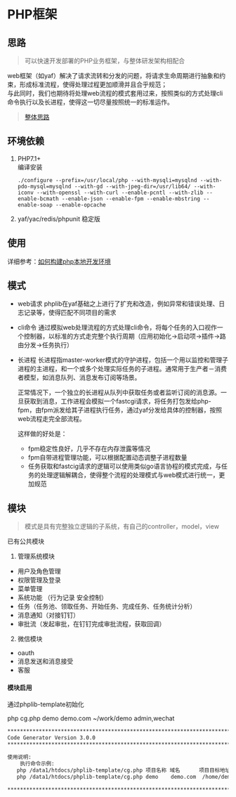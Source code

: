 # PHP框架

## 思路
> 可以快速开发部署的PHP业务框架，与整体研发架构相配合

web框架（如yaf）解决了请求流转和分发的问题，将请求生命周期进行抽象和约束，形成标准流程，使得处理过程更加顺滑并且合乎规范；  
与此同时，我们也期待将处理web流程的模式套用过来，按照类似的方式处理cli命令执行以及长进程，使得这一切尽量按照统一的标准运作。

> [整体思路](think.md)

## 环境依赖

1. PHP7.1+  
   编译安装 

   ```shell
   ./configure --prefix=/usr/local/php --with-mysqli=mysqlnd --with-pdo-mysql=mysqlnd --with-gd --with-jpeg-dir=/usr/lib64/ --with-iconv --with-openssl --with-curl --enable-pcntl --with-zlib --enable-bcmath --enable-json --enable-fpm --enable-mbstring --enable-soap --enable-opcache
   ```
2. yaf/yac/redis/phpunit 稳定版

## 使用

详细参考：[如何构建php本地开发环境](https://ifentech.gitbooks.io/rdbuild/content/dev/develop/php.html)

## 模式

* web请求
  phplib在yaf基础之上进行了扩充和改造，例如异常和错误处理、日志记录等，使得匹配不同项目的需求
* cli命令
  通过模拟web处理流程的方式处理cli命令，将每个任务的入口视作一个控制器，以标准的方式走完整个执行周期（应用初始化->启动项->插件->路由分发->任务执行）
* 长进程
  长进程指master-worker模式的守护进程，包括一个用以监控和管理子进程的主进程，和一个或多个处理实际任务的子进程。通常用于生产者－消费者模型，如消息队列、消息发布订阅等场景。 
 
  正常情况下，一个独立的长进程从队列中获取任务或者监听订阅的消息源。一旦获取到消息，工作进程会模拟一个fastcgi请求，将任务打包发给php-fpm，由fpm派发给其子进程执行任务，通过yaf分发给具体的控制器，按照web流程走完全部流程。  

  这样做的好处是：
  * fpm稳定性良好，几乎不存在内存泄露等情况
  * fpm自带进程管理功能，可以根据配置动态调整子进程数量
  * 任务获取和fastcig请求的逻辑可以使用类似go语言协程的模式完成，与任务的处理逻辑解耦合，使得整个流程的处理模式与web模式进行统一，更加规范


## 模块
> 模式是具有完整独立逻辑的子系统，有自己的controller，model，view

已有公共模块  

1. 管理系统模块
  - 用户及角色管理
  - 权限管理及登录
  - 菜单管理
  - 系统功能 （行为记录 安全控制）
  - 任务（任务池、领取任务、开始任务、完成任务、任务统计分析）
  - 消息通知（对接钉钉）
  - 审批流（发起审批，在钉钉完成审批流程，获取回调）
  
2. 微信模块  
  - oauth
  - 消息发送和消息接受
  - 客服
  
  
#### 模块启用

通过phplib-template初始化  

php cg.php demo demo.com ~/work/demo admin,wechat

```bash
*******************************************************************************************
Code Generator Version 3.0.0
*******************************************************************************************

使用说明:
    执行命令示例:
   php /data1/htdocs/phplib-template/cg.php 项目名称 域名      项目目标地址  模块列表(多个模块用英文逗号分割)
   php /data1/htdocs/phplib-template/cg.php demo    demo.com  /home/demo  admin,wechat

*******************************************************************************************
```
